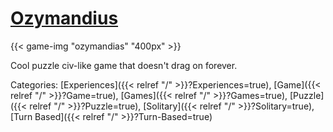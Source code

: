 # [Ozymandius](https://goblinzstudio.com/game/ozymandias/)

{{< game-img "ozymandias" "400px" >}}

Cool puzzle civ-like game that doesn't drag on forever.

Categories: [Experiences]({{< relref "/" >}}?Experiences=true),
[Game]({{< relref "/" >}}?Game=true),
[Games]({{< relref "/" >}}?Games=true),
[Puzzle]({{< relref "/" >}}?Puzzle=true),
[Solitary]({{< relref "/" >}}?Solitary=true),
[Turn Based]({{< relref "/" >}}?Turn-Based=true)